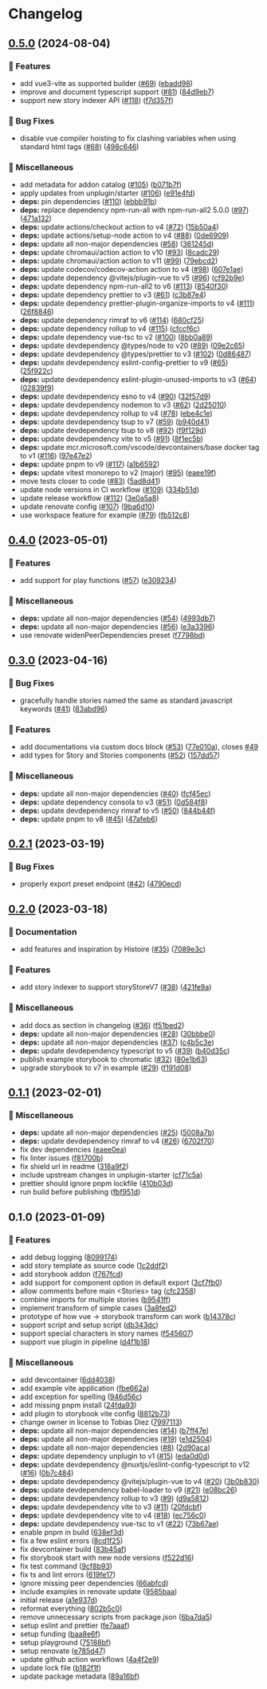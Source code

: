 # Changelog

## [0.5.0](https://github.com/tobiasdiez/storybook-vue-addon/compare/v0.4.0...v0.5.0) (2024-08-04)

### 🔖 Features

- add vue3-vite as supported builder ([#69](https://github.com/tobiasdiez/storybook-vue-addon/issues/69)) ([ebadd98](https://github.com/tobiasdiez/storybook-vue-addon/commit/ebadd98fc8775add86e60d83794bc394160e7338))
- improve and document typescript support ([#81](https://github.com/tobiasdiez/storybook-vue-addon/issues/81)) ([84d9eb7](https://github.com/tobiasdiez/storybook-vue-addon/commit/84d9eb79f686133c60e9d47c760a1e9cc5495a52))
- support new story indexer API ([#118](https://github.com/tobiasdiez/storybook-vue-addon/issues/118)) ([f7d357f](https://github.com/tobiasdiez/storybook-vue-addon/commit/f7d357f6a67e1e24c057e3714ecdcd2cb99b2eb5))

### 🐛 Bug Fixes

- disable vue compiler hoisting to fix clashing variables when using standard html tags ([#68](https://github.com/tobiasdiez/storybook-vue-addon/issues/68)) ([498c646](https://github.com/tobiasdiez/storybook-vue-addon/commit/498c646a88e63578a5b73cfdd01ef8a942c21af8))

### 🧹 Miscellaneous

- add metadata for addon catalog ([#105](https://github.com/tobiasdiez/storybook-vue-addon/issues/105)) ([b071b7f](https://github.com/tobiasdiez/storybook-vue-addon/commit/b071b7f26df9824158a82dfe854631df85441b54))
- apply updates from unplugin/starter ([#106](https://github.com/tobiasdiez/storybook-vue-addon/issues/106)) ([e91e4fd](https://github.com/tobiasdiez/storybook-vue-addon/commit/e91e4fdba49e67ed291ded568e1e437fee9be61c))
- **deps:** pin dependencies ([#110](https://github.com/tobiasdiez/storybook-vue-addon/issues/110)) ([ebbb91b](https://github.com/tobiasdiez/storybook-vue-addon/commit/ebbb91b9d3b6bb8929e20df06aa6879924d9dad1))
- **deps:** replace dependency npm-run-all with npm-run-all2 5.0.0 ([#97](https://github.com/tobiasdiez/storybook-vue-addon/issues/97)) ([471a132](https://github.com/tobiasdiez/storybook-vue-addon/commit/471a13290ac3d6f6a663687c7c394110110695c0))
- **deps:** update actions/checkout action to v4 ([#72](https://github.com/tobiasdiez/storybook-vue-addon/issues/72)) ([15b50a4](https://github.com/tobiasdiez/storybook-vue-addon/commit/15b50a46f4b7580f2e80a74be2c2c1513b03b15a))
- **deps:** update actions/setup-node action to v4 ([#88](https://github.com/tobiasdiez/storybook-vue-addon/issues/88)) ([0de6909](https://github.com/tobiasdiez/storybook-vue-addon/commit/0de690943a82ed6875e34529e3958418a45f011b))
- **deps:** update all non-major dependencies ([#58](https://github.com/tobiasdiez/storybook-vue-addon/issues/58)) ([361245d](https://github.com/tobiasdiez/storybook-vue-addon/commit/361245d6d4d6aedc8083416c8b018fe8eecd7a69))
- **deps:** update chromaui/action action to v10 ([#93](https://github.com/tobiasdiez/storybook-vue-addon/issues/93)) ([8cadc29](https://github.com/tobiasdiez/storybook-vue-addon/commit/8cadc29a84ae38ca23ab05992cb0b5c36ec237e5))
- **deps:** update chromaui/action action to v11 ([#99](https://github.com/tobiasdiez/storybook-vue-addon/issues/99)) ([79ebcd2](https://github.com/tobiasdiez/storybook-vue-addon/commit/79ebcd2911dd959e2a6883237a8c617790c55315))
- **deps:** update codecov/codecov-action action to v4 ([#98](https://github.com/tobiasdiez/storybook-vue-addon/issues/98)) ([607e1ae](https://github.com/tobiasdiez/storybook-vue-addon/commit/607e1aed398fe80fba69114116ba96b11d210557))
- **deps:** update dependency @vitejs/plugin-vue to v5 ([#96](https://github.com/tobiasdiez/storybook-vue-addon/issues/96)) ([cf92b9e](https://github.com/tobiasdiez/storybook-vue-addon/commit/cf92b9e4a838ec77aff751cabfd0801f6cab882a))
- **deps:** update dependency npm-run-all2 to v6 ([#113](https://github.com/tobiasdiez/storybook-vue-addon/issues/113)) ([8540f30](https://github.com/tobiasdiez/storybook-vue-addon/commit/8540f309203f551fcaab4985385f4e6aaec7f777))
- **deps:** update dependency prettier to v3 ([#61](https://github.com/tobiasdiez/storybook-vue-addon/issues/61)) ([c3b87e4](https://github.com/tobiasdiez/storybook-vue-addon/commit/c3b87e42123c22e8f1934ccd017467cd7ed0d41e))
- **deps:** update dependency prettier-plugin-organize-imports to v4 ([#111](https://github.com/tobiasdiez/storybook-vue-addon/issues/111)) ([26f8846](https://github.com/tobiasdiez/storybook-vue-addon/commit/26f884698134b0576e0712665461e8983ac9763b))
- **deps:** update dependency rimraf to v6 ([#114](https://github.com/tobiasdiez/storybook-vue-addon/issues/114)) ([680cf25](https://github.com/tobiasdiez/storybook-vue-addon/commit/680cf2580f2e4971c89c19a257d1345df55f64d3))
- **deps:** update dependency rollup to v4 ([#115](https://github.com/tobiasdiez/storybook-vue-addon/issues/115)) ([cfccf6c](https://github.com/tobiasdiez/storybook-vue-addon/commit/cfccf6c883991dd9088aaca9b74876490a0f705d))
- **deps:** update dependency vue-tsc to v2 ([#100](https://github.com/tobiasdiez/storybook-vue-addon/issues/100)) ([8bb0a89](https://github.com/tobiasdiez/storybook-vue-addon/commit/8bb0a8936cda45e80a6bc9a6e2b26a0e5694cf81))
- **deps:** update devdependency @types/node to v20 ([#89](https://github.com/tobiasdiez/storybook-vue-addon/issues/89)) ([09e2c65](https://github.com/tobiasdiez/storybook-vue-addon/commit/09e2c65523ceefbabb9c4856fe030f07ba12a310))
- **deps:** update devdependency @types/prettier to v3 ([#102](https://github.com/tobiasdiez/storybook-vue-addon/issues/102)) ([0d86487](https://github.com/tobiasdiez/storybook-vue-addon/commit/0d864873717efb9c8b4eb4863aa1d622e205d974))
- **deps:** update devdependency eslint-config-prettier to v9 ([#65](https://github.com/tobiasdiez/storybook-vue-addon/issues/65)) ([25f922c](https://github.com/tobiasdiez/storybook-vue-addon/commit/25f922c9f203d70fae35c343e4a0add91736c745))
- **deps:** update devdependency eslint-plugin-unused-imports to v3 ([#64](https://github.com/tobiasdiez/storybook-vue-addon/issues/64)) ([02839f9](https://github.com/tobiasdiez/storybook-vue-addon/commit/02839f9b53c304ec562f34df20d9bf7bc6aa4897))
- **deps:** update devdependency esno to v4 ([#90](https://github.com/tobiasdiez/storybook-vue-addon/issues/90)) ([32f57d9](https://github.com/tobiasdiez/storybook-vue-addon/commit/32f57d9669d49266cb8346f6c07901c00743404c))
- **deps:** update devdependency nodemon to v3 ([#62](https://github.com/tobiasdiez/storybook-vue-addon/issues/62)) ([2d25010](https://github.com/tobiasdiez/storybook-vue-addon/commit/2d25010df85003aae69878b4883876817215b703))
- **deps:** update devdependency rollup to v4 ([#78](https://github.com/tobiasdiez/storybook-vue-addon/issues/78)) ([ebe4c1e](https://github.com/tobiasdiez/storybook-vue-addon/commit/ebe4c1e0c228200194df259ac22f0e574e2e86da))
- **deps:** update devdependency tsup to v7 ([#59](https://github.com/tobiasdiez/storybook-vue-addon/issues/59)) ([b940d41](https://github.com/tobiasdiez/storybook-vue-addon/commit/b940d417353652b380ca39289f1d208284804be8))
- **deps:** update devdependency tsup to v8 ([#92](https://github.com/tobiasdiez/storybook-vue-addon/issues/92)) ([f9f129d](https://github.com/tobiasdiez/storybook-vue-addon/commit/f9f129db97cab4ee9d9fc3650885e3abc57492d2))
- **deps:** update devdependency vite to v5 ([#91](https://github.com/tobiasdiez/storybook-vue-addon/issues/91)) ([8f1ec5b](https://github.com/tobiasdiez/storybook-vue-addon/commit/8f1ec5bd0e0dc99c6878573d3eff47dc725f627f))
- **deps:** update mcr.microsoft.com/vscode/devcontainers/base docker tag to v1 ([#116](https://github.com/tobiasdiez/storybook-vue-addon/issues/116)) ([97e47e2](https://github.com/tobiasdiez/storybook-vue-addon/commit/97e47e2d092854ff6d078e0d38aa26c0509f4307))
- **deps:** update pnpm to v9 ([#117](https://github.com/tobiasdiez/storybook-vue-addon/issues/117)) ([a1b6592](https://github.com/tobiasdiez/storybook-vue-addon/commit/a1b65926b2e95cd6b3a6ee9cba2048d53507d296))
- **deps:** update vitest monorepo to v2 (major) ([#95](https://github.com/tobiasdiez/storybook-vue-addon/issues/95)) ([eaee19f](https://github.com/tobiasdiez/storybook-vue-addon/commit/eaee19f67d12fdf07c00edf43ed7f08ddef1b71f))
- move tests closer to code ([#83](https://github.com/tobiasdiez/storybook-vue-addon/issues/83)) ([5ad8d41](https://github.com/tobiasdiez/storybook-vue-addon/commit/5ad8d41b1bec3933a59dcb8fe5c49f2b84988ccd))
- update node versions in CI workflow ([#109](https://github.com/tobiasdiez/storybook-vue-addon/issues/109)) ([334b51d](https://github.com/tobiasdiez/storybook-vue-addon/commit/334b51d21c58feb82de36b472a1aa21a003ff243))
- update release workflow ([#112](https://github.com/tobiasdiez/storybook-vue-addon/issues/112)) ([3e0a5a8](https://github.com/tobiasdiez/storybook-vue-addon/commit/3e0a5a8a9702213aa3c87d83be4f142cdc404333))
- update renovate config ([#107](https://github.com/tobiasdiez/storybook-vue-addon/issues/107)) ([9ba6d10](https://github.com/tobiasdiez/storybook-vue-addon/commit/9ba6d1070ac6cfae418db3440d17d4cc0b27f614))
- use workspace feature for example ([#79](https://github.com/tobiasdiez/storybook-vue-addon/issues/79)) ([fb512c8](https://github.com/tobiasdiez/storybook-vue-addon/commit/fb512c8ca55e1a22715aaf2731eedfc9c6cf4bb0))

## [0.4.0](https://github.com/tobiasdiez/storybook-vue-addon/compare/v0.3.0...v0.4.0) (2023-05-01)

### 🔖 Features

- add support for play functions ([#57](https://github.com/tobiasdiez/storybook-vue-addon/issues/57)) ([e309234](https://github.com/tobiasdiez/storybook-vue-addon/commit/e309234ef05fde9e1273da5b9fa0b19a31b97505))

### 🧹 Miscellaneous

- **deps:** update all non-major dependencies ([#54](https://github.com/tobiasdiez/storybook-vue-addon/issues/54)) ([4993db7](https://github.com/tobiasdiez/storybook-vue-addon/commit/4993db737a53933bb4126636995fdc3a43d6f36f))
- **deps:** update all non-major dependencies ([#56](https://github.com/tobiasdiez/storybook-vue-addon/issues/56)) ([e3a3396](https://github.com/tobiasdiez/storybook-vue-addon/commit/e3a3396b0a4c03ae03eb70b387080f7413cf5102))
- use renovate widenPeerDependencies preset ([f7798bd](https://github.com/tobiasdiez/storybook-vue-addon/commit/f7798bdd50041973cbdc3ffb5a232958341e9270))

## [0.3.0](https://github.com/tobiasdiez/storybook-vue-addon/compare/v0.2.1...v0.3.0) (2023-04-16)

### 🐛 Bug Fixes

- gracefully handle stories named the same as standard javascript keywords ([#41](https://github.com/tobiasdiez/storybook-vue-addon/issues/41)) ([83abd96](https://github.com/tobiasdiez/storybook-vue-addon/commit/83abd96d68e3ff4d43764753a04540af50829dc3))

### 🔖 Features

- add documentations via custom docs block ([#53](https://github.com/tobiasdiez/storybook-vue-addon/issues/53)) ([77e010a](https://github.com/tobiasdiez/storybook-vue-addon/commit/77e010a178a251113949711032563701960215be)), closes [#49](https://github.com/tobiasdiez/storybook-vue-addon/issues/49)
- add types for Story and Stories components ([#52](https://github.com/tobiasdiez/storybook-vue-addon/issues/52)) ([157dd57](https://github.com/tobiasdiez/storybook-vue-addon/commit/157dd57d942a55edaebf07129adeda0427da44ec))

### 🧹 Miscellaneous

- **deps:** update all non-major dependencies ([#40](https://github.com/tobiasdiez/storybook-vue-addon/issues/40)) ([fcf45ec](https://github.com/tobiasdiez/storybook-vue-addon/commit/fcf45ec63c6334127e7b87d9f342a7e07cd61e59))
- **deps:** update dependency consola to v3 ([#51](https://github.com/tobiasdiez/storybook-vue-addon/issues/51)) ([0d584f8](https://github.com/tobiasdiez/storybook-vue-addon/commit/0d584f867cb797ae3d8da1f4aade243b75aaf104))
- **deps:** update devdependency rimraf to v5 ([#50](https://github.com/tobiasdiez/storybook-vue-addon/issues/50)) ([844b44f](https://github.com/tobiasdiez/storybook-vue-addon/commit/844b44f8c7d2cd74dcac33b276a4e6f3eebe5e1c))
- **deps:** update pnpm to v8 ([#45](https://github.com/tobiasdiez/storybook-vue-addon/issues/45)) ([47afeb6](https://github.com/tobiasdiez/storybook-vue-addon/commit/47afeb6ed59122504fb35eea59ead192f05f8863))

## [0.2.1](https://github.com/tobiasdiez/storybook-vue-addon/compare/v0.2.0...v0.2.1) (2023-03-19)

### 🐛 Bug Fixes

- properly export preset endpoint ([#42](https://github.com/tobiasdiez/storybook-vue-addon/issues/42)) ([4790ecd](https://github.com/tobiasdiez/storybook-vue-addon/commit/4790ecd2a7aebf37cd07c979ef8b0a761b32c560))

## [0.2.0](https://github.com/tobiasdiez/storybook-vue-addon/compare/v0.1.1...v0.2.0) (2023-03-18)

### 📝 Documentation

- add features and inspiration by Histoire ([#35](https://github.com/tobiasdiez/storybook-vue-addon/issues/35)) ([7089e3c](https://github.com/tobiasdiez/storybook-vue-addon/commit/7089e3cc4ce90cbae6b32d9cefa4ffd948d84cc4))

### 🔖 Features

- add story indexer to support storyStoreV7 ([#38](https://github.com/tobiasdiez/storybook-vue-addon/issues/38)) ([421fe9a](https://github.com/tobiasdiez/storybook-vue-addon/commit/421fe9a4120908f7a88e4f89c02b06f24b136006))

### 🧹 Miscellaneous

- add docs as section in changelog ([#36](https://github.com/tobiasdiez/storybook-vue-addon/issues/36)) ([f51bed2](https://github.com/tobiasdiez/storybook-vue-addon/commit/f51bed22106f2111a68a98546cc470c602558644))
- **deps:** update all non-major dependencies ([#28](https://github.com/tobiasdiez/storybook-vue-addon/issues/28)) ([30bbbe0](https://github.com/tobiasdiez/storybook-vue-addon/commit/30bbbe012b6b7972da4f78ab9b3b965a7e473fcb))
- **deps:** update all non-major dependencies ([#37](https://github.com/tobiasdiez/storybook-vue-addon/issues/37)) ([c4b5c3e](https://github.com/tobiasdiez/storybook-vue-addon/commit/c4b5c3edc47660a63495208666341cc36fa45b38))
- **deps:** update devdependency typescript to v5 ([#39](https://github.com/tobiasdiez/storybook-vue-addon/issues/39)) ([b40d35c](https://github.com/tobiasdiez/storybook-vue-addon/commit/b40d35cb15883f349e1a1e1f04c004af89e4323b))
- publish example storybook to chromatic ([#32](https://github.com/tobiasdiez/storybook-vue-addon/issues/32)) ([80e1b63](https://github.com/tobiasdiez/storybook-vue-addon/commit/80e1b63eeb1ef427ec9917c486e1fc6a33cac203))
- upgrade storybook to v7 in example ([#29](https://github.com/tobiasdiez/storybook-vue-addon/issues/29)) ([f191d08](https://github.com/tobiasdiez/storybook-vue-addon/commit/f191d08d57a5ab59a3bee2d3e572ce3f8f6cdd15))

## [0.1.1](https://github.com/tobiasdiez/storybook-vue-addon/compare/v0.1.0...v0.1.1) (2023-02-01)

### 🧹 Miscellaneous

- **deps:** update all non-major dependencies ([#25](https://github.com/tobiasdiez/storybook-vue-addon/issues/25)) ([5008a7b](https://github.com/tobiasdiez/storybook-vue-addon/commit/5008a7b653263208952b88b89c3d1317de6db5dc))
- **deps:** update devdependency rimraf to v4 ([#26](https://github.com/tobiasdiez/storybook-vue-addon/issues/26)) ([6702f70](https://github.com/tobiasdiez/storybook-vue-addon/commit/6702f706f2276e50e1b9fb044e3248b6874d4ca9))
- fix dev dependencies ([eaee0ea](https://github.com/tobiasdiez/storybook-vue-addon/commit/eaee0eaeba562f12b6cf5395bd4da91388bf242f))
- fix linter issues ([f81700b](https://github.com/tobiasdiez/storybook-vue-addon/commit/f81700b8c26a59dcb53c40739f70463f01aa5f05))
- fix shield url in readme ([318a9f2](https://github.com/tobiasdiez/storybook-vue-addon/commit/318a9f2628ac102edc77d80ce4ae69199e54187c))
- include upstream changes in unplugin-starter ([cf71c5a](https://github.com/tobiasdiez/storybook-vue-addon/commit/cf71c5a2c8ac8b2cc96d494cca49adc166292523))
- prettier should ignore pnpm lockfile ([410b03d](https://github.com/tobiasdiez/storybook-vue-addon/commit/410b03dc261c72cad50ce84d1d9b3385a51ba651))
- run build before publishing ([fbf951d](https://github.com/tobiasdiez/storybook-vue-addon/commit/fbf951d129140ab2907b71aa7274a936608ebe1e))

## 0.1.0 (2023-01-09)

### 🔖 Features

- add debug logging ([8099174](https://github.com/tobiasdiez/unplugin-storybook-vue/commit/809917457294f0632edb91aa6f2905f0951cc767))
- add story template as source code ([1c2ddf2](https://github.com/tobiasdiez/unplugin-storybook-vue/commit/1c2ddf2c45d2358ee60e9d10d4f29702b7a9e212))
- add storybook addon ([f767fcd](https://github.com/tobiasdiez/unplugin-storybook-vue/commit/f767fcd8ca45aad5cbaf0f0f46f7e0dc42a3a0ce))
- add support for component option in default export ([3cf7fb0](https://github.com/tobiasdiez/unplugin-storybook-vue/commit/3cf7fb030c7a0039c9538ed24f9de2521899770e))
- allow comments before main &lt;Stories&gt; tag ([cfc2358](https://github.com/tobiasdiez/unplugin-storybook-vue/commit/cfc23587679e80592bbc004cff446a0559468156))
- combine imports for multiple stories ([b9541ff](https://github.com/tobiasdiez/unplugin-storybook-vue/commit/b9541ffe6d14e8c58e33160b80f25fa117b5b0db))
- implement transform of simple cases ([3a8fed2](https://github.com/tobiasdiez/unplugin-storybook-vue/commit/3a8fed21f315bee55d324be2f9917c425ccef473))
- prototype of how vue -&gt; storybook transform can work ([b14378c](https://github.com/tobiasdiez/unplugin-storybook-vue/commit/b14378cdd21cbf61b2f1c4a80605d5800ecc54b1))
- support script and setup script ([db343dc](https://github.com/tobiasdiez/unplugin-storybook-vue/commit/db343dc691388a6418dd220e169f28fde2e5e2f0))
- support special characters in story names ([f545607](https://github.com/tobiasdiez/unplugin-storybook-vue/commit/f5456074bf9ac51e4d268cfc80f28998caf7d539))
- support vue plugin in pipeline ([d4f1b18](https://github.com/tobiasdiez/unplugin-storybook-vue/commit/d4f1b185a348cdb0b091284bb32e73610053f936))

### 🧹 Miscellaneous

- add devcontainer ([6dd4038](https://github.com/tobiasdiez/unplugin-storybook-vue/commit/6dd4038976daf3edec755db4d9420f552c5cc4f7))
- add example vite application ([fbe662a](https://github.com/tobiasdiez/unplugin-storybook-vue/commit/fbe662a115c58f72d771fae478e8344c2c7c4aa5))
- add exception for spelling ([946d56c](https://github.com/tobiasdiez/unplugin-storybook-vue/commit/946d56c51b3663cd0286a38051373306f9f3b670))
- add missing pnpm install ([24fda93](https://github.com/tobiasdiez/unplugin-storybook-vue/commit/24fda931151e891bafb0839e2ac5271f2b01591b))
- add plugin to storybook vite config ([8812b73](https://github.com/tobiasdiez/unplugin-storybook-vue/commit/8812b73cfd8c939434cb628ddf0cbafa2990d6c6))
- change owner in license to Tobias Diez ([7997113](https://github.com/tobiasdiez/unplugin-storybook-vue/commit/7997113d801da15cadf45b592c82cb024c00dc48))
- **deps:** update all non-major dependencies ([#14](https://github.com/tobiasdiez/unplugin-storybook-vue/issues/14)) ([b7ff47e](https://github.com/tobiasdiez/unplugin-storybook-vue/commit/b7ff47ed69ca04c4af8c8dea6980e438a6b8770c))
- **deps:** update all non-major dependencies ([#19](https://github.com/tobiasdiez/unplugin-storybook-vue/issues/19)) ([e1d2504](https://github.com/tobiasdiez/unplugin-storybook-vue/commit/e1d25047700b463a425a87a098c95d44adc00055))
- **deps:** update all non-major dependencies ([#8](https://github.com/tobiasdiez/unplugin-storybook-vue/issues/8)) ([2d90aca](https://github.com/tobiasdiez/unplugin-storybook-vue/commit/2d90aca342cad93dd3b82eefc851e0fae8ea8ea8))
- **deps:** update dependency unplugin to v1 ([#15](https://github.com/tobiasdiez/unplugin-storybook-vue/issues/15)) ([eda0d0d](https://github.com/tobiasdiez/unplugin-storybook-vue/commit/eda0d0db005ec5d61c830cedbd70621ef877c9f3))
- **deps:** update devdependency @nuxtjs/eslint-config-typescript to v12 ([#16](https://github.com/tobiasdiez/unplugin-storybook-vue/issues/16)) ([0b7c484](https://github.com/tobiasdiez/unplugin-storybook-vue/commit/0b7c484436defc02dc1df9c45b3ae50c91234cb5))
- **deps:** update devdependency @vitejs/plugin-vue to v4 ([#20](https://github.com/tobiasdiez/unplugin-storybook-vue/issues/20)) ([3b0b830](https://github.com/tobiasdiez/unplugin-storybook-vue/commit/3b0b830dff4423682e4182128deb279c834779aa))
- **deps:** update devdependency babel-loader to v9 ([#21](https://github.com/tobiasdiez/unplugin-storybook-vue/issues/21)) ([e08bc26](https://github.com/tobiasdiez/unplugin-storybook-vue/commit/e08bc261dcebd608c224d598fac5d218552fc3d3))
- **deps:** update devdependency rollup to v3 ([#9](https://github.com/tobiasdiez/unplugin-storybook-vue/issues/9)) ([d9a5812](https://github.com/tobiasdiez/unplugin-storybook-vue/commit/d9a5812bfaf5223be7f2b0266c3ea9fb5bfeaf50))
- **deps:** update devdependency vite to v3 ([#11](https://github.com/tobiasdiez/unplugin-storybook-vue/issues/11)) ([20fdcbf](https://github.com/tobiasdiez/unplugin-storybook-vue/commit/20fdcbfe3f376d890ea69e8f28defad4cd27b3f1))
- **deps:** update devdependency vite to v4 ([#18](https://github.com/tobiasdiez/unplugin-storybook-vue/issues/18)) ([ec756c0](https://github.com/tobiasdiez/unplugin-storybook-vue/commit/ec756c0ae9bee6d561059416dcec69d6f02a5b47))
- **deps:** update devdependency vue-tsc to v1 ([#22](https://github.com/tobiasdiez/unplugin-storybook-vue/issues/22)) ([73b67ae](https://github.com/tobiasdiez/unplugin-storybook-vue/commit/73b67ae8f0f1d2b8e766b816db6b9babe66c9bb0))
- enable pnpm in build ([638ef3d](https://github.com/tobiasdiez/unplugin-storybook-vue/commit/638ef3d8734f983cc806cf492b3322df03967847))
- fix a few eslint errors ([8cd1f25](https://github.com/tobiasdiez/unplugin-storybook-vue/commit/8cd1f259e67a732b41fe813f399e8131e893afa0))
- fix devcontainer build ([83b45af](https://github.com/tobiasdiez/unplugin-storybook-vue/commit/83b45af675b7d902f8ddae1cf77babb4163ef034))
- fix storybook start with new node versions ([f522d16](https://github.com/tobiasdiez/unplugin-storybook-vue/commit/f522d16ee32004143191acf133a2a6f3bd23d131))
- fix test command ([9cf8b93](https://github.com/tobiasdiez/unplugin-storybook-vue/commit/9cf8b938a4a03de79ab2b475287bebfa817cce93))
- fix ts and lint errors ([619fe17](https://github.com/tobiasdiez/unplugin-storybook-vue/commit/619fe170b55831111062a65fa5ed28715b8cb7c4))
- ignore missing peer dependencies ([66abfcd](https://github.com/tobiasdiez/unplugin-storybook-vue/commit/66abfcd2fc6509aee14268d653ce1dc788acc202))
- include examples in renovate update ([9585baa](https://github.com/tobiasdiez/unplugin-storybook-vue/commit/9585baae212439274004e53ab815897f808d738f))
- initial release ([a1e937d](https://github.com/tobiasdiez/unplugin-storybook-vue/commit/a1e937d426fec8b193dff0001d0a0e66793c318d))
- reformat everything ([802b5c0](https://github.com/tobiasdiez/unplugin-storybook-vue/commit/802b5c0b3de72de9513886bcd11822be2ac26774))
- remove unnecessary scripts from package.json ([6ba7da5](https://github.com/tobiasdiez/unplugin-storybook-vue/commit/6ba7da51c61f131dda0aef79b01f2857293d04f5))
- setup eslint and prettier ([fe7aaaf](https://github.com/tobiasdiez/unplugin-storybook-vue/commit/fe7aaafcc5a26dc66b94162673cddf982ccf4e32))
- setup funding ([baa8e6f](https://github.com/tobiasdiez/unplugin-storybook-vue/commit/baa8e6feb7a25b8fa36740746ca7c3ae37a58776))
- setup playground ([75188bf](https://github.com/tobiasdiez/unplugin-storybook-vue/commit/75188bf60b7f25764cdea1f462646f3d9e85e22a))
- setup renovate ([e785d47](https://github.com/tobiasdiez/unplugin-storybook-vue/commit/e785d477a0e5d8a425da22ed416c5d93d18c4f07))
- update github action workflows ([4a4f2e9](https://github.com/tobiasdiez/unplugin-storybook-vue/commit/4a4f2e99d02897a84c58f4946e4be24c48612934))
- update lock file ([b182f1f](https://github.com/tobiasdiez/unplugin-storybook-vue/commit/b182f1f52322ef35e4af246aa15725c46f6d66cb))
- update package metadata ([89a16bf](https://github.com/tobiasdiez/unplugin-storybook-vue/commit/89a16bfbb9d9e4144020ee0b710483cc807e6cf4))
